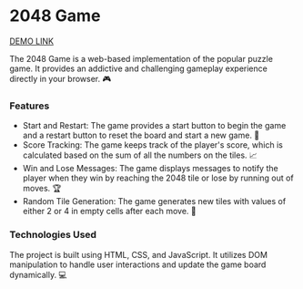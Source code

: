 # 2048 Game
[DEMO LINK](https://ukrainiane-panda.github.io/2048_game/)

The 2048 Game is a web-based implementation of the popular puzzle game. It provides an addictive and challenging gameplay experience directly in your browser. 🎮

### Features

- Start and Restart: The game provides a start button to begin the game and a restart button to reset the board and start a new game. 🔄
- Score Tracking: The game keeps track of the player's score, which is calculated based on the sum of all the numbers on the tiles. 📈
- Win and Lose Messages: The game displays messages to notify the player when they win by reaching the 2048 tile or lose by running out of moves. 🏆
- Random Tile Generation: The game generates new tiles with values of either 2 or 4 in empty cells after each move. 🔢

### Technologies Used

The project is built using HTML, CSS, and JavaScript. It utilizes DOM manipulation to handle user interactions and update the game board dynamically. 💻
